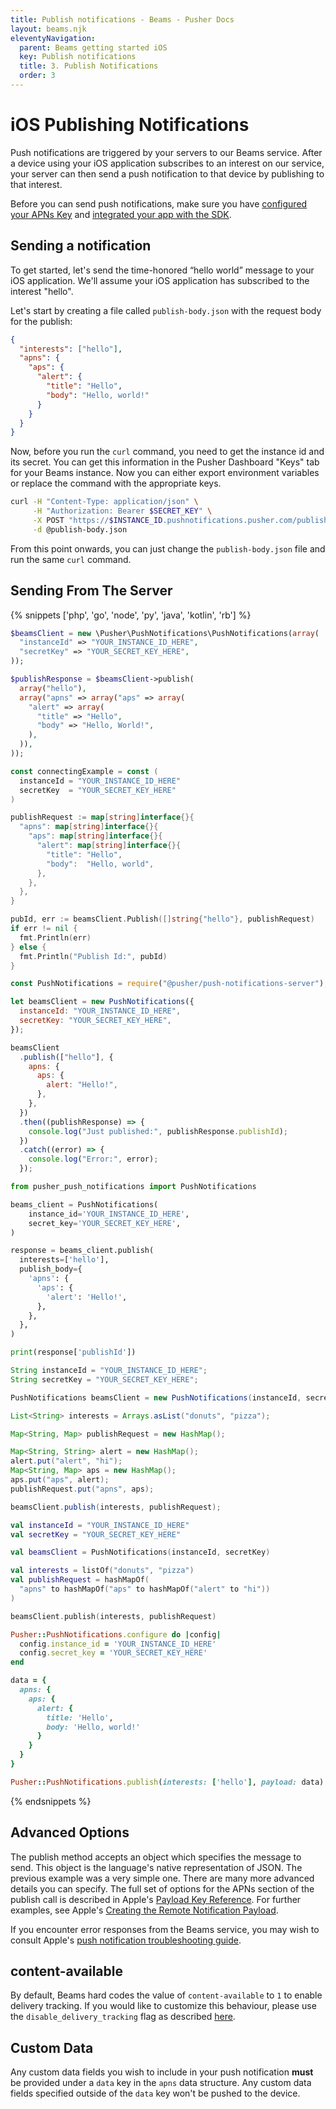 ```yaml
---
title: Publish notifications - Beams - Pusher Docs
layout: beams.njk
eleventyNavigation:
  parent: Beams getting started iOS
  key: Publish notifications
  title: 3. Publish Notifications
  order: 3
---
```


# iOS Publishing Notifications

Push notifications are triggered by your servers to our Beams service. After a device using your iOS application subscribes to an interest on our service, your server can then send a push notification to that device by publishing to that interest.

Before you can send push notifications, make sure you have [configured your APNs Key](/docs/beams/getting-started/sdk-quick-starts/ios/configure-apns/) and [integrated your app with the SDK](/docs/beams/getting-started/sdk-quick-starts/ios/sdk-integration/).

## Sending a notification

To get started, let's send the time-honored “hello world” message to your iOS application. We'll assume your iOS application has subscribed to the interest "hello".

Let's start by creating a file called `publish-body.json` with the request body for the publish:

```json
{
  "interests": ["hello"],
  "apns": {
    "aps": {
      "alert": {
        "title": "Hello",
        "body": "Hello, world!"
      }
    }
  }
}
```

Now, before you run the `curl` command, you need to get the instance id and its secret. You can get this information in the Pusher Dashboard "Keys" tab for your Beams instance. Now you can either export environment variables or replace the command with the appropriate keys.

```bash
curl -H "Content-Type: application/json" \
     -H "Authorization: Bearer $SECRET_KEY" \
     -X POST "https://$INSTANCE_ID.pushnotifications.pusher.com/publish_api/v1/instances/$INSTANCE_ID/publishes" \
     -d @publish-body.json
```

From this point onwards, you can just change the `publish-body.json` file and run the same `curl` command.

## Sending From The Server

{% snippets ['php', 'go', 'node', 'py', 'java', 'kotlin', 'rb'] %}

```php
$beamsClient = new \Pusher\PushNotifications\PushNotifications(array(
  "instanceId" => "YOUR_INSTANCE_ID_HERE",
  "secretKey" => "YOUR_SECRET_KEY_HERE",
));

$publishResponse = $beamsClient->publish(
  array("hello"),
  array("apns" => array("aps" => array(
    "alert" => array(
      "title" => "Hello",
      "body" => "Hello, World!",
    ),
  )),
));
```

```go
const connectingExample = const (
  instanceId = "YOUR_INSTANCE_ID_HERE"
  secretKey  = "YOUR_SECRET_KEY_HERE"
)

publishRequest := map[string]interface{}{
  "apns": map[string]interface{}{
    "aps": map[string]interface{}{
      "alert": map[string]interface{}{
        "title": "Hello",
        "body":  "Hello, world",
      },
    },
  },
}

pubId, err := beamsClient.Publish([]string{"hello"}, publishRequest)
if err != nil {
  fmt.Println(err)
} else {
  fmt.Println("Publish Id:", pubId)
}
```

```js
const PushNotifications = require("@pusher/push-notifications-server");

let beamsClient = new PushNotifications({
  instanceId: "YOUR_INSTANCE_ID_HERE",
  secretKey: "YOUR_SECRET_KEY_HERE",
});

beamsClient
  .publish(["hello"], {
    apns: {
      aps: {
        alert: "Hello!",
      },
    },
  })
  .then((publishResponse) => {
    console.log("Just published:", publishResponse.publishId);
  })
  .catch((error) => {
    console.log("Error:", error);
  });
```

```py
from pusher_push_notifications import PushNotifications

beams_client = PushNotifications(
    instance_id='YOUR_INSTANCE_ID_HERE',
    secret_key='YOUR_SECRET_KEY_HERE',
)

response = beams_client.publish(
  interests=['hello'],
  publish_body={
    'apns': {
      'aps': {
        'alert': 'Hello!',
      },
    },
  },
)

print(response['publishId'])
```

```java
String instanceId = "YOUR_INSTANCE_ID_HERE";
String secretKey = "YOUR_SECRET_KEY_HERE";

PushNotifications beamsClient = new PushNotifications(instanceId, secretKey);

List<String> interests = Arrays.asList("donuts", "pizza");

Map<String, Map> publishRequest = new HashMap();

Map<String, String> alert = new HashMap();
alert.put("alert", "hi");
Map<String, Map> aps = new HashMap();
aps.put("aps", alert);
publishRequest.put("apns", aps);

beamsClient.publish(interests, publishRequest);
```

```kotlin
val instanceId = "YOUR_INSTANCE_ID_HERE"
val secretKey = "YOUR_SECRET_KEY_HERE"

val beamsClient = PushNotifications(instanceId, secretKey)

val interests = listOf("donuts", "pizza")
val publishRequest = hashMapOf(
  "apns" to hashMapOf("aps" to hashMapOf("alert" to "hi"))
)

beamsClient.publish(interests, publishRequest)
```

```rb
Pusher::PushNotifications.configure do |config|
  config.instance_id = 'YOUR_INSTANCE_ID_HERE'
  config.secret_key = 'YOUR_SECRET_KEY_HERE'
end

data = {
  apns: {
    aps: {
      alert: {
        title: 'Hello',
        body: 'Hello, world!'
      }
    }
  }
}

Pusher::PushNotifications.publish(interests: ['hello'], payload: data)
```

{% endsnippets %}

## Advanced Options

The publish method accepts an object which specifies the message to send. This object is the language's native representation of JSON. The previous example was a very simple one. There are many more advanced details you can specify. The full set of options for the APNs section of the publish call is described in Apple's [Payload Key Reference](https://developer.apple.com/library/prerelease/content/documentation/NetworkingInternet/Conceptual/RemoteNotificationsPG/PayloadKeyReference.html#//apple_ref/doc/uid/TP40008194-CH17-SW1). For further examples, see Apple's [ Creating the Remote Notification Payload](https://developer.apple.com/library/prerelease/content/documentation/NetworkingInternet/Conceptual/RemoteNotificationsPG/CreatingtheNotificationPayload.html#//apple_ref/doc/uid/TP40008194-CH10-SW1).

If you encounter error responses from the Beams service, you may wish to consult Apple's [push notification troubleshooting guide](https://developer.apple.com/library/content/technotes/tn2265/_index.html).

## content-available

By default, Beams hard codes the value of `content-available` to `1` to enable delivery tracking. If you would like to customize this behaviour, please use the `disable_delivery_tracking` flag as described [here](/docs/beams/concepts/insights#content-available).

## Custom Data

Any custom data fields you wish to include in your push notification **must** be provided under a `data` key in the `apns` data structure. Any custom data fields specified outside of the `data` key won't be pushed to the device.
